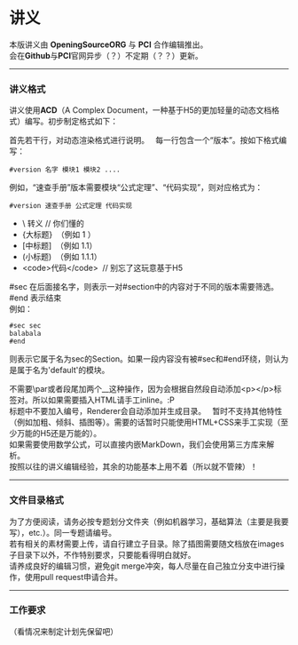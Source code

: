 # 讲义

本版讲义由 **OpeningSourceORG** 与 **PCI** 合作编辑推出。<br/>
会在**Github**与**PCI**官网异步（？）不定期（？？）更新。  

------------

### 讲义格式

讲义使用**ACD**（A Complex Document，一种基于H5的更加轻量的动态文档格式）编写。初步制定格式如下：  

首先若干行，对动态渲染格式进行说明。  
每一行包含一个“版本”。按如下格式编写：
```
#version 名字 模块1 模块2 ....
```
例如，“速查手册”版本需要模块“公式定理”、“代码实现”，则对应格式为：
```
#version 速查手册 公式定理 代码实现
```

- \\ 转义  // 你们懂的
- \{大标题\}  （例如 1 ）
- \[中标题\]  （例如 1.1）
- \(小标题\)  （例如 1.1.1）
- \<code\>代码\</code\>  // 别忘了这玩意基于H5

#sec 在后面接名字，则表示一对#section中的内容对于不同的版本需要筛选。<br/>
#end 表示结束<br/>
例如：
```
#sec sec
balabala
#end
```
则表示它属于名为sec的Section。如果一段内容没有被#sec和#end环绕，则认为是属于名为'default'的模块。<br/>


不需要\par或者段尾加两个__这种操作，因为会根据自然段自动添加\<p\>\</p\>标签对。所以如果需要插入HTML请手工inline。:P  
标题中不要加入编号，Renderer会自动添加并生成目录。  
暂时不支持其他特性（例如加粗、倾斜、插图等）。需要的话暂时只能使用HTML+CSS来手工实现（至少万能的H5还是万能的）。  
如果需要使用数学公式，可以直接内嵌MarkDown，我们会使用第三方库来解析。  
按照以往的讲义编辑经验，其余的功能基本上用不着（所以就不管辣）！  

------------

### 文件目录格式

为了方便阅读，请务必按专题划分文件夹（例如机器学习，基础算法（主要是我要写），etc.）。同一专题请编号。<br/>
若有相关的素材需要上传，请自行建立子目录。除了插图需要随文档放在images子目录下以外，不作特别要求，只要能看得明白就好。<br/>
请养成良好的编辑习惯，避免git merge冲突，每人尽量在自己独立分支中进行操作，使用pull request申请合并。<br/>

------------

### 工作要求

（看情况来制定计划先保留吧）
